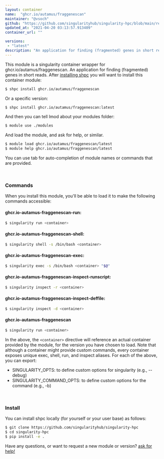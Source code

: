 ```yaml
---
layout: container
name:  "ghcr.io/autamus/fraggenescan"
maintainer: "@vsoch"
github: "https://github.com/singularityhub/singularity-hpc/blob/main/registry/ghcr.io/autamus/fraggenescan/container.yaml"
updated_at: "2021-04-20 03:13:57.913409"
container_url: ""

versions:
 - "latest"
description: "An application for finding (fragmented) genes in short reads."
---
```


This module is a singularity container wrapper for ghcr.io/autamus/fraggenescan.
An application for finding (fragmented) genes in short reads.
After [installing shpc](#install) you will want to install this container module:

```bash
$ shpc install ghcr.io/autamus/fraggenescan
```

Or a specific version:

```bash
$ shpc install ghcr.io/autamus/fraggenescan:latest
```

And then you can tell lmod about your modules folder:

```bash
$ module use ./modules
```

And load the module, and ask for help, or similar.

```bash
$ module load ghcr.io/autamus/fraggenescan/latest
$ module help ghcr.io/autamus/fraggenescan/latest
```

You can use tab for auto-completion of module names or commands that are provided.

<br>

### Commands

When you install this module, you'll be able to load it to make the following commands accessible:

#### ghcr.io-autamus-fraggenescan-run:

```bash
$ singularity run <container>
```

#### ghcr.io-autamus-fraggenescan-shell:

```bash
$ singularity shell -s /bin/bash <container>
```

#### ghcr.io-autamus-fraggenescan-exec:

```bash
$ singularity exec -s /bin/bash <container> "$@"
```

#### ghcr.io-autamus-fraggenescan-inspect-runscript:

```bash
$ singularity inspect -r <container>
```

#### ghcr.io-autamus-fraggenescan-inspect-deffile:

```bash
$ singularity inspect -d <container>
```



#### ghcr.io-autamus-fraggenescan

```bash
$ singularity run <container>
```


In the above, the `<container>` directive will reference an actual container provided
by the module, for the version you have chosen to load. Note that although a container
might provide custom commands, every container exposes unique exec, shell, run, and
inspect aliases. For each of the above, you can export:

 - SINGULARITY_OPTS: to define custom options for singularity (e.g., --debug)
 - SINGULARITY_COMMAND_OPTS: to define custom options for the command (e.g., -b)

<br>
  
### Install

You can install shpc locally (for yourself or your user base) as follows:

```bash
$ git clone https://github.com/singularityhub/singularity-hpc
$ cd singularity-hpc
$ pip install -e .
```

Have any questions, or want to request a new module or version? [ask for help!](https://github.com/singularityhub/singularity-hpc/issues)